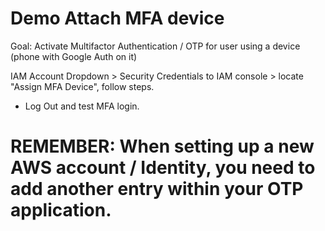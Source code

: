 # Demo Attach MFA device
Goal: Activate Multifactor Authentication / OTP for user using a device (phone with Google Auth on it)

IAM Account Dropdown > Security Credentials to IAM console > locate "Assign MFA Device", follow steps.
- Log Out and test MFA login.

# REMEMBER: When setting up a new AWS account / Identity, you need to add another entry within your OTP application.
